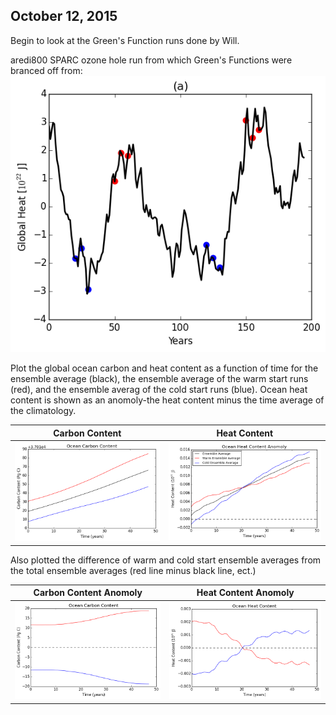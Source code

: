## October 12, 2015

Begin to look at the Green's Function runs done by Will. 

aredi800 SPARC ozone hole run from which Green's Functions were branced off from: 
![](files/aredi800_sparc_ozonehole_ohc_ts_10122015.png)

Plot the global ocean carbon and heat content as a function of time for the ensemble average (black), the ensemble average of the warm start runs (red), and the ensemble averag of the cold start 
runs (blue). Ocean heat content is shown as an anomoly-the heat content minus the time average of the climatology. 

Carbon Content | Heat Content
:-------------------------:|:-------------------------:
![](files/GF_ocean_carbon_content_10122015.png) | ![](files/GF_ocean_heat_content_10122015.png) 

Also plotted the difference of warm and cold start ensemble averages from the total ensemble averages (red line minus black line, ect.)

Carbon Content Anomoly | Heat Content Anomoly
:-------------------------:|:-------------------------:
![](files/GF_ocean_carbon_content_diff_from_ens_10122015.png) | ![](files/GF_ocean_heat_content_diff_from_ens_10122015.png)
